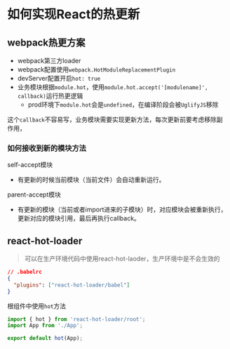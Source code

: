 # 如何实现React的热更新

## webpack热更方案
* webpack第三方loader
* webpack配置使用`webpack.HotModuleReplacementPlugin`
* devServer配置开启`hot: true`
* 业务模块根据`module.hot`，使用`module.hot.accept('[modulename]', callback)`运行热更逻辑
  * prod环境下`module.hot`会是`undefined`，在编译阶段会被`UglifyJS`移除

这个`callback`不容易写，业务模块需要实现更新方法，每次更新前要考虑移除副作用，

### 如何接收到新的模块方法
self-accept模块
* 有更新的时候当前模块（当前文件）会自动重新运行。

parent-accept模块
* 有更新的模块（当前或者import进来的子模块）时，对应模块会被重新执行，更新对应的模块引用，最后再执行callback。

## react-hot-loader
> 可以在生产环境代码中使用react-hot-laoder，生产环境中是不会生效的
```json
// .babelrc
{
  "plugins": ["react-hot-loader/babel"]
}
```
根组件中使用`hot`方法
```jsx
import { hot } from 'react-hot-loader/root';
import App from './App';

export default hot(App);
```